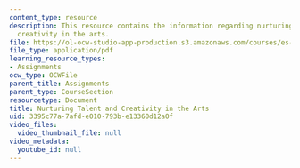 ```yaml
---
content_type: resource
description: This resource contains the information regarding nurturing talent and
  creativity in the arts.
file: https://ol-ocw-studio-app-production.s3.amazonaws.com/courses/es-291-learning-seminar-experiments-in-education-spring-2003/3395c77a7afde010793be13360d12a0f_MITES_291S03_2c_nurturing.pdf
file_type: application/pdf
learning_resource_types:
- Assignments
ocw_type: OCWFile
parent_title: Assignments
parent_type: CourseSection
resourcetype: Document
title: Nurturing Talent and Creativity in the Arts
uid: 3395c77a-7afd-e010-793b-e13360d12a0f
video_files:
  video_thumbnail_file: null
video_metadata:
  youtube_id: null
---
```

